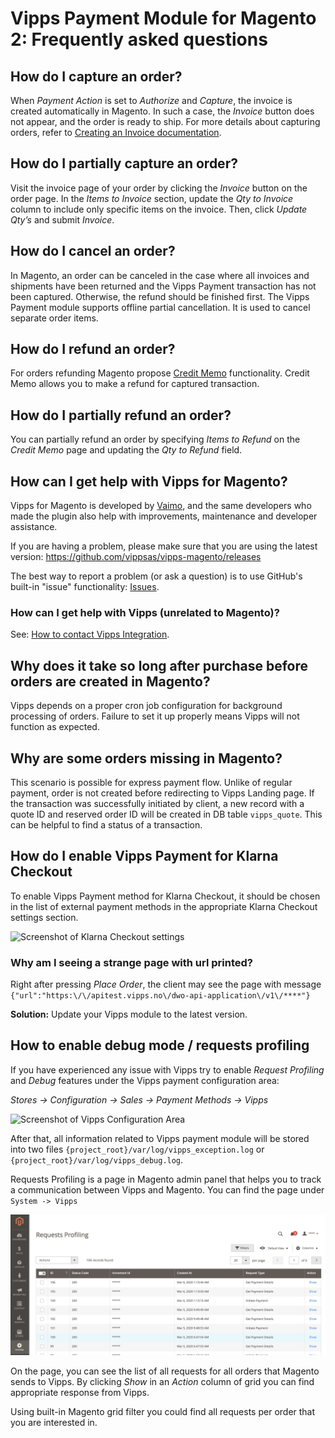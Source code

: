 # Vipps Payment Module for Magento 2: Frequently asked questions

## How do I capture an order?

When *Payment Action* is set to *Authorize* and *Capture*, the invoice is created automatically in Magento. In such a case, the *Invoice* button does not appear, and the order is ready to ship.
For more details about capturing orders, refer to [Creating an Invoice documentation](https://docs.magento.com/user-guide/sales/invoice-create.html).

## How do I partially capture an order?

Visit the invoice page of your order by clicking the *Invoice* button on the order page. In the *Items to Invoice* section, update the *Qty to Invoice* column to include only specific items on the invoice.
Then, click *Update Qty’s* and submit *Invoice*.

## How do I cancel an order?

In Magento, an order can be canceled in the case where all invoices and shipments have been returned and the Vipps Payment transaction has not been captured.
Otherwise, the refund should be finished first. The Vipps Payment module supports offline partial cancellation. It is used to cancel separate order items.

## How do I refund an order?

For orders refunding Magento propose [Credit Memo](https://docs.magento.com/user-guide/sales/credit-memos.html) functionality.
Credit Memo allows you to make a refund for captured transaction.

## How do I partially refund an order?

You can partially refund an order by specifying *Items to Refund* on the *Credit Memo* page and updating the *Qty to Refund* field.

## How can I get help with Vipps for Magento?

Vipps for Magento is developed by [Vaimo](https://www.vaimo.com), and the same developers who made
the plugin also help with improvements, maintenance and developer assistance.

If you are having a problem, please make sure that you are using the latest version:
<https://github.com/vippsas/vipps-magento/releases>

The best way to report a problem (or ask a question) is to use GitHub's built-in "issue" functionality:
[Issues](https://github.com/vippsas/vipps-magento/issues).

### How can I get help with Vipps (unrelated to Magento)?

See: [How to contact Vipps Integration](https://github.com/vippsas/vipps-developers/blob/master/contact.md).

## Why does it take so long after purchase before orders are created in Magento?

Vipps depends on a proper cron job configuration for background processing of orders.
Failure to set it up properly means Vipps will not function as expected.

## Why are some orders missing in Magento?

This scenario is possible for express payment flow. Unlike of regular payment, order is not created before redirecting to
Vipps Landing page. If the transaction was successfully initiated by client, a new record
with a quote ID and reserved order ID will be created in DB table `vipps_quote`. This can be helpful to find a status of a transaction.

## How do I enable Vipps Payment for Klarna Checkout

To enable Vipps Payment method for Klarna Checkout, it should be chosen in the list of external payment methods in the appropriate Klarna Checkout settings section.

![Screenshot of Klarna Checkout settings](images/klarna_checkout.png)

### Why am I seeing a strange page with url printed?

Right after pressing *Place Order*, the client may see the page with message
`{"url":"https:\/\/apitest.vipps.no\/dwo-api-application\/v1\/****"}`

**Solution:** Update your Vipps module to the latest version.

## How to enable debug mode / requests profiling

If you have experienced any issue with Vipps try to enable *Request Profiling* and *Debug* features under the Vipps payment configuration area:

*Stores -> Configuration -> Sales -> Payment Methods -> Vipps*

![Screenshot of Vipps Configuration Area](images/vipps_basic_v2.png)

After that, all information related to Vipps payment module will be stored into two files `{project_root}/var/log/vipps_exception.log` or `{project_root}/var/log/vipps_debug.log`.

Requests Profiling is a page in Magento admin panel that helps you to track a communication between Vipps and Magento.
You can find the page under `System -> Vipps`

![Screenshot of Request Profiling Grid](images/request_profiling.png)

On the page, you can see the list of all requests for all orders that Magento sends to Vipps.
By clicking *Show* in an *Action* column of grid you can find appropriate response from Vipps.

Using built-in Magento grid filter you could find all requests per order that you are interested in.

